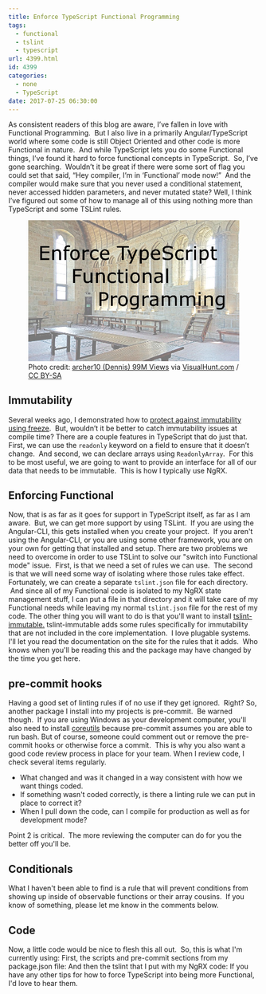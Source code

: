 ```yaml
---
title: Enforce TypeScript Functional Programming
tags:
  - functional
  - tslint
  - typescript
url: 4399.html
id: 4399
categories:
  - none
  - TypeScript
date: 2017-07-25 06:30:00
---
```


As consistent readers of this blog are aware, I’ve fallen in love with Functional Programming.  But I also live in a primarily Angular/TypeScript world where some code is still Object Oriented and other code is more Functional in nature.  And while TypeScript lets you do some Functional things, I’ve found it hard to force functional concepts in TypeScript.  So, I’ve gone searching.  Wouldn’t it be great if there were some sort of flag you could set that said, “Hey compiler, I’m in ‘Functional’ mode now!”  And the compiler would make sure that you never used a conditional statement, never accessed hidden parameters, and never mutated state? Well, I think I’ve figured out some of how to manage all of this using nothing more than TypeScript and some TSLint rules. <figure>![](/uploads/2017/07/2017-07-25.jpg)<figcaption>Photo credit: [archer10 (Dennis) 99M Views](//www.flickr.com/photos/archer10/15127010075/) via [VisualHunt.com](//visualhunt.com/re/52cd50) / [ CC BY-SA](//creativecommons.org/licenses/by-sa/2.0/)</figcaption></figure>

<!-- more --> 

Immutability
------------

Several weeks ago, I demonstrated how to [protect against immutability using freeze](/really-use-ngrx-better/).  But, wouldn’t it be better to catch immutability issues at compile time? There are a couple features in TypeScript that do just that. First, we can use the `readonly` keyword on a field to ensure that it doesn’t change.  And second, we can declare arrays using `ReadonlyArray`.  For this to be most useful, we are going to want to provide an interface for all of our data that needs to be immutable.  This is how I typically use NgRX.

Enforcing Functional
--------------------

Now, that is as far as it goes for support in TypeScript itself, as far as I am aware.  But, we can get more support by using TSLint.  If you are using the Angular-CLI, this gets installed when you create your project.  If you aren't using the Angular-CLI, or you are using some other framework, you are on your own for getting that installed and setup. There are two problems we need to overcome in order to use TSLint to solve our "switch into Functional mode" issue.  First, is that we need a set of rules we can use.  The second is that we will need some way of isolating where those rules take effect. Fortunately, we can create a separate `tslint.json` file for each directory.  And since all of my Functional code is isolated to my NgRX state management stuff, I can put a file in that directory and it will take care of my Functional needs while leaving my normal `tslint.json` file for the rest of my code. The other thing you will want to do is that you'll want to install [tslint-immutable.](//www.npmjs.com/package/tslint-immutable) tslint-immutable adds some rules specifically for immutability that are not included in the core implementation.  I love plugable systems. I'll let you read the documentation on the site for the rules that it adds.  Who knows when you'll be reading this and the package may have changed by the time you get here.

pre-commit hooks
----------------

Having a good set of linting rules if of no use if they get ignored.  Right? So, another package I install into my projects is pre-commit.  Be warned though.  If you are using Windows as your development computer, you'll also need to install [coreutils](//gnuwin32.sourceforge.net/packages/coreutils.htm) because pre-commit assumes you are able to run bash. But of course, someone could comment out or remove the pre-commit hooks or otherwise force a commit.  This is why you also want a good code review process in place for your team. When I review code, I check several items regularly.

*   What changed and was it changed in a way consistent with how we want things coded.
*   If something wasn't coded correctly, is there a linting rule we can put in place to correct it?
*   When I pull down the code, can I compile for production as well as for development mode?

Point 2 is critical.  The more reviewing the computer can do for you the better off you'll be.

Conditionals
------------

What I haven't been able to find is a rule that will prevent conditions from showing up inside of observable functions or their array cousins.  If you know of something, please let me know in the comments below.

Code
----

Now, a little code would be nice to flesh this all out.  So, this is what I'm currently using: First, the scripts and pre-commit sections from my package.json file: And then the tslint that I put with my NgRX code: If you have any other tips for how to force TypeScript into being more Functional, I'd love to hear them.
